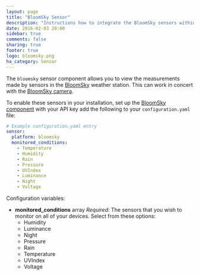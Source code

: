 ```yaml
---
layout: page
title: "BloomSky Sensor"
description: "Instructions how to integrate the BloomSky sensors within Home Assistant."
date: 2016-02-03 20:00
sidebar: true
comments: false
sharing: true
footer: true
logo: bloomsky.png
ha_category: Sensor
---
```



The `bloomsky` sensor component allows you to view the measurements made by sensors in the [BloomSky](https://www.bloomsky.com) weather station. This can work in concert with the [BloomSky camera](/components/camera.bloomsky).

To enable these sensors in your installation, set up the [BloomSky component](/components/bloomsky) with your API key add the following to your `configuration.yaml` file:

```yaml
# Example configuration.yaml entry
sensor:
  platform: bloomsky
  monitored_conditions:
    - Temperature
    - Humidity
    - Rain
    - Pressure
    - UVIndex
    - Luminance
    - Night
    - Voltage
```

Configuration variables:

- **monitored_conditions** array *Required*: The sensors that you wish to monitor on all of your devices. Select from these options:
  - Humidity
  - Luminance
  - Night
  - Pressure
  - Rain
  - Temperature
  - UVIndex
  - Voltage
